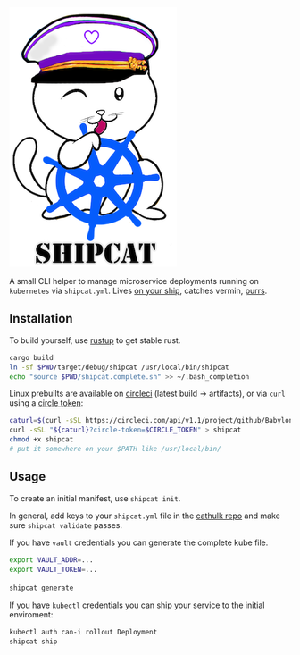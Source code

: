 ![Shipcat](.doc/shipcat-babylon.png)

A small CLI helper to manage microservice deployments running on `kubernetes` via `shipcat.yml`. Lives [on your ship](https://github.com/Babylonpartners/cathulk), catches vermin, [purrs](https://en.wikipedia.org/wiki/Ship%27s_cat).

## Installation
To build yourself, use [rustup](https://rustup.rs/) to get stable rust.

```sh
cargo build
ln -sf $PWD/target/debug/shipcat /usr/local/bin/shipcat
echo "source $PWD/shipcat.complete.sh" >> ~/.bash_completion
```

Linux prebuilts are available on [circleci](https://circleci.com/gh/Babylonpartners/shipcat/) (latest build -> artifacts), or via `curl` using a [circle token](https://circleci.com/account/api):

```sh
caturl=$(curl -sSL https://circleci.com/api/v1.1/project/github/Babylonpartners/shipcat/latest/artifacts?circle-token=$CIRCLE_TOKEN | jq -r ".[0].url")
curl -sSL "${caturl}?circle-token=$CIRCLE_TOKEN" > shipcat
chmod +x shipcat
# put it somewhere on your $PATH like /usr/local/bin/
```

## Usage
To create an initial manifest, use `shipcat init`.

In general, add keys to your `shipcat.yml` file in the [cathulk repo](https://github.com/Babylonpartners/cathulk) and make sure `shipcat validate` passes.

If you have `vault` credentials you can generate the complete kube file.

```sh
export VAULT_ADDR=...
export VAULT_TOKEN=...

shipcat generate
```

If you have `kubectl` credentials you can ship your service to the initial enviroment:

```sh
kubectl auth can-i rollout Deployment
shipcat ship
```
